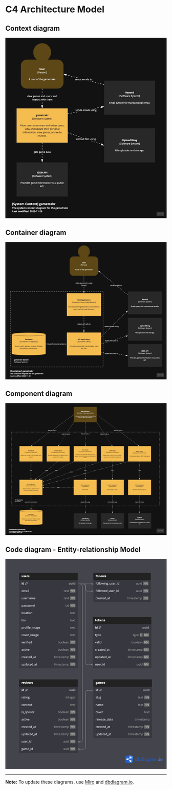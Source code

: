 # C4 Architecture Model

## Context diagram

![C4 Architecture - Context](assets/c4-diagrams/01-context.jpg)

## Container diagram

![C4 Architecture - Container](assets/c4-diagrams/02-container.jpg)

## Component diagram

![C4 Architecture - Components](assets/c4-diagrams/03-component.jpg)

## Code diagram - Entity-relationship Model

![C4 Architecture - Code](assets/c4-diagrams/04-code.png)

---

**Note:** To update these diagrams, use [Miro](https://miro.com/app/board/uXjVMmnYwUY=/?share_link_id=727142855013) and [dbdiagram.io](https://dbdiagram.io/d/64fd399302bd1c4a5e462098).
